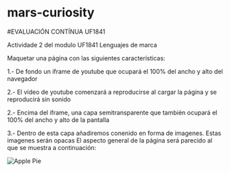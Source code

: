 # mars-curiosity

#EVALUACIÓN CONTÍNUA UF1841

Actividade 2 del modulo UF1841 Lenguajes de marca

Maquetar una página con las siguientes características:

1.- De fondo un iframe de youtube que ocupará el 100% del ancho y alto del navegador

2.- El vídeo de youtube comenzará a reproducirse al cargar la página y se reproducirá sin sonido

2.- Encima del iframe, una capa semitransparente que también ocupará el 100% del ancho y alto de la pantalla

3.- Dentro de esta capa añadiremos conenido en forma de imagenes. Estas imagenes serán opacas El aspecto general de la página será parecido al que se muestra a continuación:

![Apple Pie](https://i.imgur.com/lGGM68Q.jpg)
